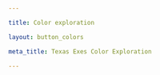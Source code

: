 ```yaml
---

title: Color exploration

layout: button_colors

meta_title: Texas Exes Color Exploration

---
```



